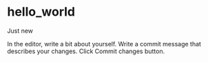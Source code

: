 # hello_world
Just new

In the editor, write a bit about yourself.
Write a commit message that describes your changes.
Click Commit changes button.
